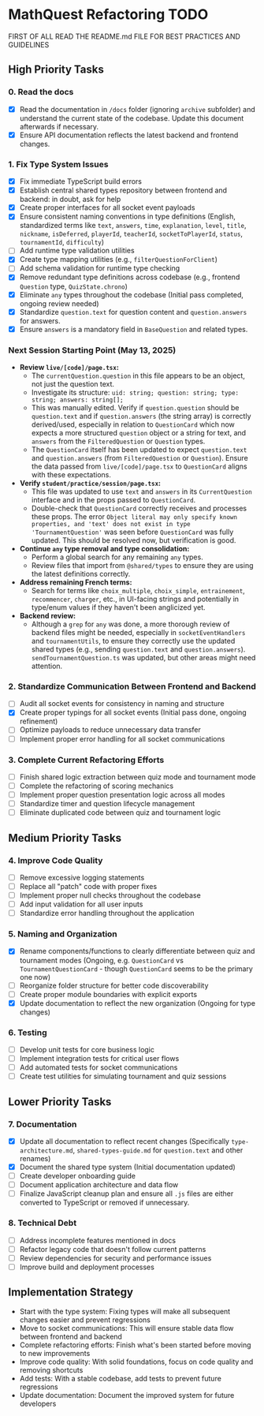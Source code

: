 # MathQuest Refactoring TODO

FIRST OF ALL READ THE README.md FILE FOR BEST PRACTICES AND GUIDELINES

## High Priority Tasks

### 0. Read the docs
- [x] Read the documentation in `/docs` folder (ignoring `archive` subfolder) and understand the current state of the codebase. Update this document afterwards if necessary.
- [x] Ensure API documentation reflects the latest backend and frontend changes.

### 1. Fix Type System Issues
- [X] Fix immediate TypeScript build errors
- [X] Establish central shared types repository between frontend and backend: in doubt, ask for help
- [X] Create proper interfaces for all socket event payloads
- [X] Ensure consistent naming conventions in type definitions (English, standardized terms like `text`, `answers`, `time`, `explanation`, `level`, `title`, `nickname`, `isDeferred`, `playerId`, `teacherId`, `socketToPlayerId`, `status`, `tournamentId`, `difficulty`)
- [ ] Add runtime type validation utilities
- [X] Create type mapping utilities (e.g., `filterQuestionForClient`)
- [ ] Add schema validation for runtime type checking
- [X] Remove redundant type definitions across codebase (e.g., frontend `Question` type, `QuizState.chrono`)
- [X] Eliminate `any` types throughout the codebase (Initial pass completed, ongoing review needed)
- [X] Standardize `question.text` for question content and `question.answers` for answers.
- [X] Ensure `answers` is a mandatory field in `BaseQuestion` and related types.

### Next Session Starting Point (May 13, 2025)

- **Review `live/[code]/page.tsx`:**
    - The `currentQuestion.question` in this file appears to be an object, not just the question text.
    - Investigate its structure: `uid: string; question: string; type: string; answers: string[];`
    - This was manually edited. Verify if `question.question` should be `question.text` and if `question.answers` (the string array) is correctly derived/used, especially in relation to `QuestionCard` which now expects a more structured `question` object or a string for text, and `answers` from the `FilteredQuestion` or `Question` types.
    - The `QuestionCard` itself has been updated to expect `question.text` and `question.answers` (from `FilteredQuestion` or `Question`). Ensure the data passed from `live/[code]/page.tsx` to `QuestionCard` aligns with these expectations.
- **Verify `student/practice/session/page.tsx`:**
    - This file was updated to use `text` and `answers` in its `CurrentQuestion` interface and in the props passed to `QuestionCard`.
    - Double-check that `QuestionCard` correctly receives and processes these props. The error `Object literal may only specify known properties, and 'text' does not exist in type 'TournamentQuestion'` was seen before `QuestionCard` was fully updated. This should be resolved now, but verification is good.
- **Continue `any` type removal and type consolidation:**
    - Perform a global search for any remaining `any` types.
    - Review files that import from `@shared/types` to ensure they are using the latest definitions correctly.
- **Address remaining French terms:**
    - Search for terms like `choix_multiple`, `choix_simple`, `entrainement`, `recommencer`, `charger`, etc., in UI-facing strings and potentially in type/enum values if they haven't been anglicized yet.
- **Backend review:**
    - Although a `grep` for `any` was done, a more thorough review of backend files might be needed, especially in `socketEventHandlers` and `tournamentUtils`, to ensure they correctly use the updated shared types (e.g., sending `question.text` and `question.answers`). `sendTournamentQuestion.ts` was updated, but other areas might need attention.

### 2. Standardize Communication Between Frontend and Backend
- [ ] Audit all socket events for consistency in naming and structure
- [X] Create proper typings for all socket events (Initial pass done, ongoing refinement)
- [ ] Optimize payloads to reduce unnecessary data transfer
- [ ] Implement proper error handling for all socket communications

### 3. Complete Current Refactoring Efforts
- [ ] Finish shared logic extraction between quiz mode and tournament mode
- [ ] Complete the refactoring of scoring mechanics
- [ ] Implement proper question presentation logic across all modes
- [ ] Standardize timer and question lifecycle management
- [ ] Eliminate duplicated code between quiz and tournament logic

## Medium Priority Tasks

### 4. Improve Code Quality
- [ ] Remove excessive logging statements
- [ ] Replace all "patch" code with proper fixes
- [ ] Implement proper null checks throughout the codebase
- [ ] Add input validation for all user inputs
- [ ] Standardize error handling throughout the application

### 5. Naming and Organization
- [X] Rename components/functions to clearly differentiate between quiz and tournament modes (Ongoing, e.g. `QuestionCard` vs `TournamentQuestionCard` - though `QuestionCard` seems to be the primary one now)
- [ ] Reorganize folder structure for better code discoverability
- [ ] Create proper module boundaries with explicit exports
- [X] Update documentation to reflect the new organization (Ongoing for type changes)

### 6. Testing
- [ ] Develop unit tests for core business logic
- [ ] Implement integration tests for critical user flows
- [ ] Add automated tests for socket communications
- [ ] Create test utilities for simulating tournament and quiz sessions

## Lower Priority Tasks

### 7. Documentation
- [X] Update all documentation to reflect recent changes (Specifically `type-architecture.md`, `shared-types-guide.md` for `question.text` and other renames)
- [X] Document the shared type system (Initial documentation updated)
- [ ] Create developer onboarding guide
- [ ] Document application architecture and data flow
- [ ] Finalize JavaScript cleanup plan and ensure all `.js` files are either converted to TypeScript or removed if unnecessary.

### 8. Technical Debt
- [ ] Address incomplete features mentioned in docs
- [ ] Refactor legacy code that doesn\'t follow current patterns
- [ ] Review dependencies for security and performance issues
- [ ] Improve build and deployment processes

## Implementation Strategy

- Start with the type system: Fixing types will make all subsequent changes easier and prevent regressions
- Move to socket communications: This will ensure stable data flow between frontend and backend
- Complete refactoring efforts: Finish what\'s been started before moving to new improvements
- Improve code quality: With solid foundations, focus on code quality and removing shortcuts
- Add tests: With a stable codebase, add tests to prevent future regressions
- Update documentation: Document the improved system for future developers
